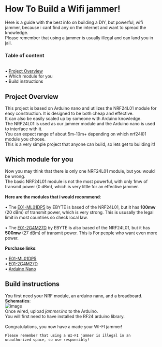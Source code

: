# How To Build a Wifi jammer!
Here is a guide with the best info on building a DIY, but powerful, wifi jammer, because i cant find any on the internet and want to spread the knowledge.\
Please remember that using a jammer is usually illegal and can land you in jail.
### Table of content
\
• [Project Overview](https://github.com/0x77ff/How-to-build-a-WIFI-jammer/blob/main/README.md#project-overview)\
• Which module for you\
• Build instructions

## Project Overview
This project is based on Arduino nano and utilizes the NRF24L01 module for easy construction. It is designed to be both cheap and effective.\
It can also be easily scaled up by someone with Arduino knowledge.\
The NRF24L01 is used as our jammer module and the Arduino nano is used to interface with it.\
You can expect range of about 5m-10m+ depending on which nrf24l01 module you choose.\
This is a very simple project that anyone can build, so lets get to building it!

## Which module for you
Now you may think that there is only one NRF24L01 module, but you would be wrong.\
The basic NRF24L01 module is not the most powerful, with only 1mw of transmit power (0 dBm), which is very little for an effective jammer.\
\
**Here are the modules that i would recommend**:\
\
• The [E01-ML01DP5](https://www.cdebyte.com/products/E01-ML01DP5) by EBYTE is based of the NRF24L01, but it has **100mw** (20 dBm) of transmit power, which is very strong. This is ususally the legal limit in most countries so check local law.\
\
• The [E01-2G4M27D](https://www.ebyte.com/en/product-view-news.aspx?id=450) by EBYTE is also based of the NRF24L01, but it has **500mw** (27 dBm) of transmit power. This is For people who want even more power.\
\
**Purchase links**:\
\
• [E01-ML01DP5](www.aliexpress.com/item/32783191387.html)\
• [E01-2G4M27D](https://www.aliexpress.com/item/1005003290204272.html)\
• [Arduino Nano](https://www.aliexpress.com/item/1005006128051481.html)

## Build instructions
You first need your NRF module, an arduino nano, and a breadboard.\
**Schematics**:\
![image](https://github.com/0x77ff/How-to-build-a-WIFI-jammer/assets/116833814/6cf92e4d-8364-4592-8bcb-710bf49d1fbc)
\
Once wired, upload *jammer.ino* to the Arduino.\
You will first need to have installed the RF24 arduino library.\
\
Congratulations, you now have a made your WI-FI jammer!
```
Please remember that using a WI-FI jammer is illegal in an unauthorized space, so use responsibly!
```
